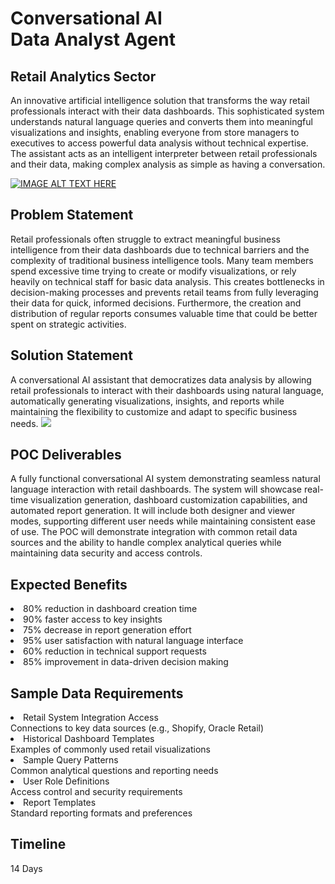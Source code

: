 <h1>Conversational AI Data Analyst Agent</h1>
<h2>Retail Analytics Sector</h2>
An innovative artificial intelligence solution that transforms the way retail professionals interact with their data dashboards. This sophisticated system understands natural language queries and converts them into meaningful visualizations and insights, enabling everyone from store managers to executives to access powerful data analysis without technical expertise. The assistant acts as an intelligent interpreter between retail professionals and their data, making complex analysis as simple as having a conversation.

[![IMAGE ALT TEXT HERE](https://img.youtube.com/vi/Wn__GRBF20/0.jpg)](https://www.youtube.com/watch?v=Wn__GRBF20)

<h2>Problem Statement</h2>
Retail professionals often struggle to extract meaningful business intelligence from their data dashboards due to technical barriers and the complexity of traditional business intelligence tools. Many team members spend excessive time trying to create or modify visualizations, or rely heavily on technical staff for basic data analysis. This creates bottlenecks in decision-making processes and prevents retail teams from fully leveraging their data for quick, informed decisions. Furthermore, the creation and distribution of regular reports consumes valuable time that could be better spent on strategic activities.
<h2>Solution Statement</h2>
A conversational AI assistant that democratizes data analysis by allowing retail professionals to interact with their dashboards using natural language, automatically generating visualizations, insights, and reports while maintaining the flexibility to customize and adapt to specific business needs.
<img src="https://github.com/user-attachments/assets/689e909c-f64a-43e5-9ce6-d7ffa7ea58cf" />
<h2>POC Deliverables</h2>
A fully functional conversational AI system demonstrating seamless natural language interaction with retail dashboards. The system will showcase real-time visualization generation, dashboard customization capabilities, and automated report generation. It will include both designer and viewer modes, supporting different user needs while maintaining consistent ease of use. The POC will demonstrate integration with common retail data sources and the ability to handle complex analytical queries while maintaining data security and access controls.
<h2>Expected Benefits</h2>
<li>80% reduction in dashboard creation time</li>
<li>90% faster access to key insights</li>
<li>75% decrease in report generation effort</li>
<li>95% user satisfaction with natural language interface</li>
<li>60% reduction in technical support requests</li>
<li>85% improvement in data-driven decision making</li>
<h2>Sample Data Requirements</h2>
<li>Retail System Integration Access</li>
Connections to key data sources (e.g., Shopify, Oracle Retail)
<li>Historical Dashboard Templates</li>
Examples of commonly used retail visualizations
<li>Sample Query Patterns</li>
Common analytical questions and reporting needs
<li>User Role Definitions</li>
Access control and security requirements
<li>Report Templates</li>
Standard reporting formats and preferences
<h2>Timeline</h2>
14 Days
